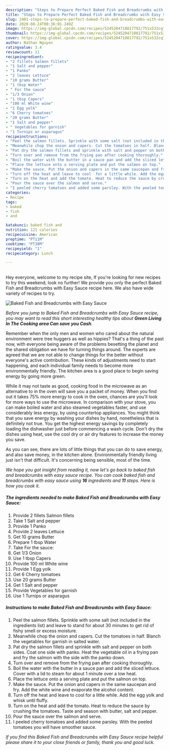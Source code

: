 ```yaml
---
description: "Steps to Prepare Perfect Baked Fish and Breadcrumbs with Easy Sauce"
title: "Steps to Prepare Perfect Baked Fish and Breadcrumbs with Easy Sauce"
slug: 2401-steps-to-prepare-perfect-baked-fish-and-breadcrumbs-with-easy-sauce
date: 2020-08-24T00:36:01.249Z
image: https://img-global.cpcdn.com/recipes/5245204710817792/751x532cq70/baked-fish-and-breadcrumbs-with-easy-sauce-recipe-main-photo.jpg
thumbnail: https://img-global.cpcdn.com/recipes/5245204710817792/751x532cq70/baked-fish-and-breadcrumbs-with-easy-sauce-recipe-main-photo.jpg
cover: https://img-global.cpcdn.com/recipes/5245204710817792/751x532cq70/baked-fish-and-breadcrumbs-with-easy-sauce-recipe-main-photo.jpg
author: Nathan Nguyen
ratingvalue: 3.4
reviewcount: 11
recipeingredient:
- "2 fillets Salmon fillets"
- "1 Salt and pepper"
- "1 Panko"
- "2 leaves Lettuce"
- "10 grams Butter"
- "1 tbsp Water"
- " For the sauce"
- "1/3 Onion"
- "1 tbsp Capers"
- "100 ml White wine"
- "1 Egg yolk"
- "6 Cherry tomatoes"
- "20 grams Butter"
- "1 Salt and pepper"
- " Vegetables for garnish"
- "1 Turnips or asparagus"
recipeinstructions:
- "Peel the salmon fillets. Sprinkle with some salt (not included in the ingredients list) and leave to stand for about 30 minutes to get rid of fishy smell or excess moisture."
- "Meanwhile chop the onion and capers. Cut the tomatoes in half. Blanch the vegetables for garnish in salted water."
- "Pat dry the salmon fillets and sprinkle with salt and pepper on both sides. Coat one side with panko. Heat the vegetable oil in a frying pan and fry the salmon with the side with the panko down."
- "Turn over and remove from the frying pan after cooking thoroughly."
- "Boil the water with the butter in a sauce pan and add the sliced lettuce. Cover with a lid to steam for about 1 minute over a low heat."
- "Place the lettuce onto a serving plate and put the salmon on top."
- "Make the sauce. Put the onion and capers in the same saucepan and fry. Add the white wine and evaporate the alcohol content."
- "Turn off the heat and leave to cool  for a little while. Add the egg yolk and whisk until fluffy."
- "Turn on the heat and add the tomato. Heat to reduce the sauce by crushing the tomatoes. Taste and season with butter, salt and pepper."
- "Pour the sauce over the salmon and serve."
- "I peeled cherry tomatoes and added some parsley. With the peeled tomatoes you will have smoother sauce."
categories:
- Recipe
tags:
- baked
- fish
- and

katakunci: baked fish and 
nutrition: 121 calories
recipecuisine: American
preptime: "PT11M"
cooktime: "PT38M"
recipeyield: "1"
recipecategory: Lunch

---
```

<br>
Hey everyone, welcome to my recipe site, If you're looking for new recipes to try this weekend, look no further! We provide you only the perfect Baked Fish and Breadcrumbs with Easy Sauce recipe here. We also have wide variety of recipes to try.
<br>


![Baked Fish and Breadcrumbs with Easy Sauce](https://img-global.cpcdn.com/recipes/5245204710817792/751x532cq70/baked-fish-and-breadcrumbs-with-easy-sauce-recipe-main-photo.jpg)

<i>Before you jump to Baked Fish and Breadcrumbs with Easy Sauce recipe, you may want to read this short interesting healthy tips about 
<strong>Green Living In The Cooking area Can save you Cash</strong>.</i>
</br>

Remember when the only men and women who cared about the natural environment were tree huggers as well as hippies? That's a thing of the past now, with everyone being aware of the problems besetting the planet and the shared obligation we have for turning things around. The experts are agreed that we are not able to change things for the better without everyone's active contribution. These kinds of adjustments need to start happening, and each individual family needs to become more environmentally friendly. The kitchen area is a good place to begin saving energy by going more green.

While it may not taste as good, cooking food in the microwave as an alternative to in the oven will save you a packet of money. When you find out it takes 75% more energy to cook in the oven, chances are you'll look for more ways to use the microwave. In comparison with your stove, you can make boiled water and also steamed vegetables faster, and use considerably less energy, by using countertop appliances. You might think that you save energy by washing your dishes by hand, nonetheless that is definitely not true. You get the highest energy savings by completely loading the dishwasher just before commencing a wash cycle. Don't dry the dishes using heat, use the cool dry or air dry features to increase the money you save.

As you can see, there are lots of little things that you can do to save energy, and also save money, in the kitchen alone. Environmentally friendly living just isn't that difficult. It's concerning being sensible, most of the time.


<i>We hope you got insight from reading it, now let's go back to baked fish and breadcrumbs with easy sauce recipe. You can cook baked fish and breadcrumbs with easy sauce using <strong>16</strong> ingredients and <strong>11</strong> steps. Here is how you cook it.
</i>

##### The ingredients needed to make Baked Fish and Breadcrumbs with Easy Sauce:

1. Provide 2 fillets Salmon fillets
1. Take 1 Salt and pepper
1. Provide 1 Panko
1. Provide 2 leaves Lettuce
1. Get 10 grams Butter
1. Prepare 1 tbsp Water
1. Take  For the sauce:
1. Get 1/3 Onion
1. Use 1 tbsp Capers
1. Provide 100 ml White wine
1. Provide 1 Egg yolk
1. Get 6 Cherry tomatoes
1. Use 20 grams Butter
1. Get 1 Salt and pepper
1. Provide  Vegetables for garnish
1. Use 1 Turnips or asparagus


##### Instructions to make Baked Fish and Breadcrumbs with Easy Sauce:

1. Peel the salmon fillets. Sprinkle with some salt (not included in the ingredients list) and leave to stand for about 30 minutes to get rid of fishy smell or excess moisture.
1. Meanwhile chop the onion and capers. Cut the tomatoes in half. Blanch the vegetables for garnish in salted water.
1. Pat dry the salmon fillets and sprinkle with salt and pepper on both sides. Coat one side with panko. Heat the vegetable oil in a frying pan and fry the salmon with the side with the panko down.
1. Turn over and remove from the frying pan after cooking thoroughly.
1. Boil the water with the butter in a sauce pan and add the sliced lettuce. Cover with a lid to steam for about 1 minute over a low heat.
1. Place the lettuce onto a serving plate and put the salmon on top.
1. Make the sauce. Put the onion and capers in the same saucepan and fry. Add the white wine and evaporate the alcohol content.
1. Turn off the heat and leave to cool  for a little while. Add the egg yolk and whisk until fluffy.
1. Turn on the heat and add the tomato. Heat to reduce the sauce by crushing the tomatoes. Taste and season with butter, salt and pepper.
1. Pour the sauce over the salmon and serve.
1. I peeled cherry tomatoes and added some parsley. With the peeled tomatoes you will have smoother sauce.


<i>If you find this Baked Fish and Breadcrumbs with Easy Sauce recipe helpful please share it to your close friends or family, thank you and good luck.</i>
